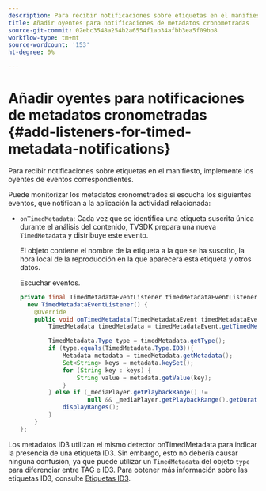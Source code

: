 ```yaml
---
description: Para recibir notificaciones sobre etiquetas en el manifiesto, implemente los oyentes de eventos correspondientes.
title: Añadir oyentes para notificaciones de metadatos cronometradas
source-git-commit: 02ebc3548a254b2a6554f1ab34afbb3ea5f09bb8
workflow-type: tm+mt
source-wordcount: '153'
ht-degree: 0%

---
```


# Añadir oyentes para notificaciones de metadatos cronometradas {#add-listeners-for-timed-metadata-notifications}

Para recibir notificaciones sobre etiquetas en el manifiesto, implemente los oyentes de eventos correspondientes.

Puede monitorizar los metadatos cronometrados si escucha los siguientes eventos, que notifican a la aplicación la actividad relacionada:

* `onTimedMetadata`: Cada vez que se identifica una etiqueta suscrita única durante el análisis del contenido, TVSDK prepara una nueva `TimedMetadata` y distribuye este evento.

  El objeto contiene el nombre de la etiqueta a la que se ha suscrito, la hora local de la reproducción en la que aparecerá esta etiqueta y otros datos.

  Escuchar eventos.

  ```java
  private final TimedMetadataEventListener timedMetadataEventListener =  
    new TimedMetadataEventListener() { 
      @Override 
      public void onTimedMetadata(TimedMetadataEvent timedMetadataEvent) { 
          TimedMetadata timedMetadata = timedMetadataEvent.getTimedMetadata(); 
  
          TimedMetadata.Type type = timedMetadata.getType(); 
          if (type.equals(TimedMetadata.Type.ID3)){ 
              Metadata metadata = timedMetadata.getMetadata(); 
              Set<String> keys = metadata.keySet(); 
              for (String key : keys) { 
                  String value = metadata.getValue(key); 
              } 
          } else if (_mediaPlayer.getPlaybackRange() !=  
                     null && _mediaPlayer.getPlaybackRange().getDuration() > 0) { 
              displayRanges(); 
          } 
      } 
  }; 
  ```

Los metadatos ID3 utilizan el mismo detector onTimedMetadata para indicar la presencia de una etiqueta ID3. Sin embargo, esto no debería causar ninguna confusión, ya que puede utilizar un `TimedMetadata` del objeto `type` para diferenciar entre TAG e ID3. Para obtener más información sobre las etiquetas ID3, consulte [Etiquetas ID3](../../../tvsdk-1.4-for-android/notification-system/android-1.4-id3-metadata-retrieve.md).
